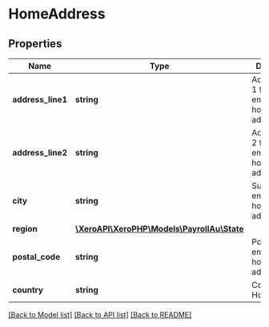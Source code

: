 # HomeAddress

## Properties
Name | Type | Description | Notes
------------ | ------------- | ------------- | -------------
**address_line1** | **string** | Address line 1 for employee home address | 
**address_line2** | **string** | Address line 2 for employee home address | [optional] 
**city** | **string** | Suburb for employee home address | [optional] 
**region** | [**\XeroAPI\XeroPHP\Models\PayrollAu\State**](State.md) |  | [optional] 
**postal_code** | **string** | PostCode for employee home address | [optional] 
**country** | **string** | Country of HomeAddress | [optional] 

[[Back to Model list]](../README.md#documentation-for-models) [[Back to API list]](../README.md#documentation-for-api-endpoints) [[Back to README]](../README.md)


